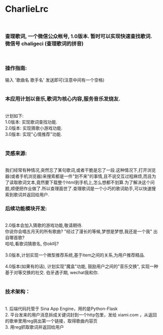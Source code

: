 CharlieLrc
==========
<br>
<h3>查理歌词, 一个微信公众帐号, 1.0版本. 暂时可以实现快速查找歌词.<br>
微信号  chaligeci (查理歌词的拼音)<br></h3>
<br>
<h3>操作指南:</h3>
输入 '歌曲名 歌手名' 发送即可(注意中间有一个空格)
<br>
<br>
<h3>本应用计划以音乐,歌词为核心内容,服务音乐发烧友.</h3><br>
计划如下:<br>
1.0版本: 实现歌词查找功能.<br>
2.0版本: 实现猜歌小游戏功能.<br>
3.0版本: 实现"心情推荐"功能.<br>

<br>
<h3>灵感来源:</h3><br>
我们经常有种情况,突然忘了某句歌词,或者干脆是忘了一段.这种情况下,打开浏览器(或者手机浏览器)来搜索都是一件"划不来"的事情,且不说交互过程麻烦,而且为了读取歌词文本,竟然要下载整个html到手机上,怎么想都不划算.为了解决这个问题,顺便把作业做了.所以查理面世了.查理歌词是一个小巧的歌词助手,可以快速搜索到歌词并返回给用户.

<br>
<h3>后续功能模块开发:</h3><br>
2.0版本会加入猜歌的游戏功能,敬请期待.<br>
  你说你会唱五月天的所有歌曲? "经过了漫长的等候,梦想是梦想,我还是一个我" 出自哪首歌?<br>
  哈哈,看歌词猜歌名, 你ok吗?<br>
<br>
3.0版本,计划实现一个微型推荐系统,基于item之间的关系,为用户推荐精品.<br>
<br>
4.0版本(如果有的话), 计划实现"魔盒"功能, 鼓励用户之间的"音乐交换", 实现一种基于对等交换的社交. 伯牙遇子期, wechat我和你.<br>
<br>
<h3>技术架构：</h3><br>
1. 后端代码托管于 Sina App Engine，用的是Python-Flask<br>
2. 平台发来的用户消息拆成关键词封到一个http包里，发给 xiami.com ，从返回的歌单里用reg挑出第一个链接，取得歌曲内容页<br>
3. 用reg抓取歌词并返回给用户<br>
